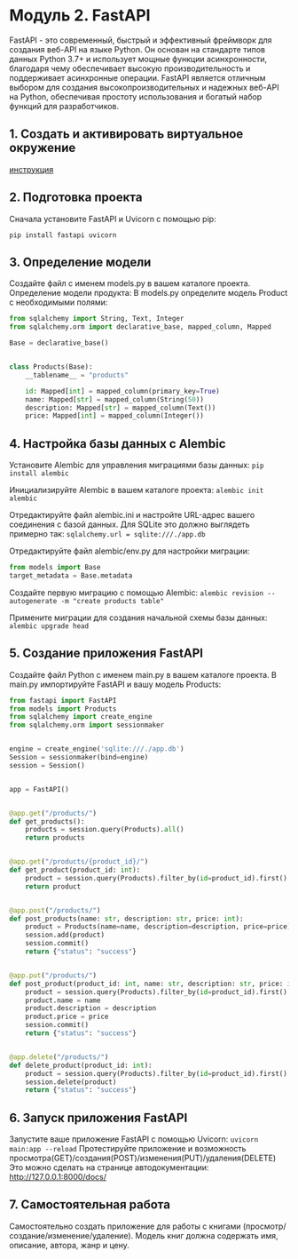 # Модуль 2. FastAPI
FastAPI - это современный, быстрый и эффективный фреймворк для создания веб-API на языке Python. Он основан на стандарте типов данных Python 3.7+ и использует мощные функции асинхронности, благодаря чему обеспечивает высокую производительность и поддерживает асинхронные операции.
FastAPI является отличным выбором для создания высокопроизводительных и надежных веб-API на Python, обеспечивая простоту использования и богатый набор функций для разработчиков.


## 1. Создать и активировать виртуальное окружение
[инструкция](https://pythonchik.ru/okruzhenie-i-pakety/virtualnoe-okruzhenie-python-venv)


## 2. Подготовка проекта
Сначала установите FastAPI и Uvicorn с помощью pip:
```shell
pip install fastapi uvicorn
```

## 3. Определение модели
Создайте файл с именем models.py в вашем каталоге проекта.
Определение модели продукта: В models.py определите модель Product с необходимыми полями:
```python
from sqlalchemy import String, Text, Integer
from sqlalchemy.orm import declarative_base, mapped_column, Mapped

Base = declarative_base()


class Products(Base):
    __tablename__ = "products"

    id: Mapped[int] = mapped_column(primary_key=True)
    name: Mapped[str] = mapped_column(String(50))
    description: Mapped[str] = mapped_column(Text())
    price: Mapped[int] = mapped_column(Integer())
```


## 4. Настройка базы данных с Alembic
Установите Alembic для управления миграциями базы данных:
`pip install alembic`

Инициализируйте Alembic в вашем каталоге проекта:
`alembic init alembic`

Отредактируйте файл alembic.ini и настройте URL-адрес вашего соединения с базой данных. Для SQLite это должно выглядеть примерно так:
`sqlalchemy.url = sqlite:///./app.db`

Отредактируйте файл alembic/env.py для настройки миграции:
```python
from models import Base
target_metadata = Base.metadata
```

Создайте первую миграцию с помощью Alembic:
`alembic revision --autogenerate -m "create products table"`

Примените миграции для создания начальной схемы базы данных:
`alembic upgrade head`


## 5. Создание приложения FastAPI
Создайте файл Python с именем main.py в вашем каталоге проекта.
В main.py импортируйте FastAPI и вашу модель Products:
```python
from fastapi import FastAPI
from models import Products
from sqlalchemy import create_engine
from sqlalchemy.orm import sessionmaker


engine = create_engine('sqlite:///./app.db')
Session = sessionmaker(bind=engine)
session = Session()


app = FastAPI()


@app.get("/products/")
def get_products():
    products = session.query(Products).all()
    return products


@app.get("/products/{product_id}/")
def get_product(product_id: int):
    product = session.query(Products).filter_by(id=product_id).first()
    return product


@app.post("/products/")
def post_products(name: str, description: str, price: int):
    product = Products(name=name, description=description, price=price)
    session.add(product)
    session.commit()
    return {"status": "success"}


@app.put("/products/")
def post_product(product_id: int, name: str, description: str, price: int):
    product = session.query(Products).filter_by(id=product_id).first()
    product.name = name
    product.description = description
    product.price = price
    session.commit()
    return {"status": "success"}


@app.delete("/products/")
def delete_product(product_id: int):
    product = session.query(Products).filter_by(id=product_id).first()
    session.delete(product)
    return {"status": "success"}
```


## 6. Запуск приложения FastAPI
Запустите ваше приложение FastAPI с помощью Uvicorn:
`uvicorn main:app --reload`
Протестируйте приложение и возможность просмотра(GET)/создания(POST)/изменения(PUT)/удаления(DELETE)
Это можно сделать на странице автодокументации: http://127.0.0.1:8000/docs/


## 7. Самостоятельная работа
Самостоятельно создать приложение для работы с книгами (просмотр/создание/изменение/удаление).
Модель книг должна содержать имя, описание, автора, жанр и цену.
